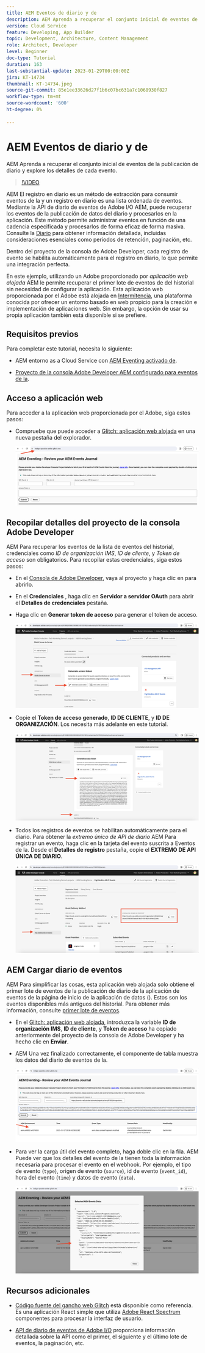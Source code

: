 ```yaml
---
title: AEM Eventos de diario y de
description: AEM Aprenda a recuperar el conjunto inicial de eventos de la publicación de diario y explore los detalles de cada evento.
version: Cloud Service
feature: Developing, App Builder
topic: Development, Architecture, Content Management
role: Architect, Developer
level: Beginner
doc-type: Tutorial
duration: 163
last-substantial-update: 2023-01-29T00:00:00Z
jira: KT-14734
thumbnail: KT-14734.jpeg
source-git-commit: 85e1ee33626d27f1b6c07bc631a7c1068930f827
workflow-type: tm+mt
source-wordcount: '600'
ht-degree: 0%

---
```



# AEM Eventos de diario y de

AEM Aprenda a recuperar el conjunto inicial de eventos de la publicación de diario y explore los detalles de cada evento.

>[!VIDEO](https://video.tv.adobe.com/v/3427052?quality=12&learn=on)

AEM El registro en diario es un método de extracción para consumir eventos de la y un registro en diario es una lista ordenada de eventos. Mediante la API de diario de eventos de Adobe I/O AEM, puede recuperar los eventos de la publicación de datos del diario y procesarlos en la aplicación. Este método permite administrar eventos en función de una cadencia especificada y procesarlos de forma eficaz de forma masiva. Consulte la [Diario](https://developer.adobe.com/events/docs/guides/journaling_intro/) para obtener información detallada, incluidas consideraciones esenciales como períodos de retención, paginación, etc.

Dentro del proyecto de la consola de Adobe Developer, cada registro de evento se habilita automáticamente para el registro en diario, lo que permite una integración perfecta.

En este ejemplo, utilizando un Adobe proporcionado por _aplicación web alojada_ AEM le permite recuperar el primer lote de eventos de del historial sin necesidad de configurar la aplicación. Esta aplicación web proporcionada por el Adobe está alojada en [Intermitencia](https://glitch.com/), una plataforma conocida por ofrecer un entorno basado en web propicio para la creación e implementación de aplicaciones web. Sin embargo, la opción de usar su propia aplicación también está disponible si se prefiere.

## Requisitos previos

Para completar este tutorial, necesita lo siguiente:

- AEM entorno as a Cloud Service con [AEM Eventing activado de](https://developer.adobe.com/experience-cloud/experience-manager-apis/guides/events/#enable-aem-events-on-your-aem-cloud-service-environment).

- [Proyecto de la consola Adobe Developer AEM configurado para eventos de la](https://developer.adobe.com/experience-cloud/experience-manager-apis/guides/events/#how-to-subscribe-to-aem-events-in-the-adobe-developer-console).

## Acceso a aplicación web

Para acceder a la aplicación web proporcionada por el Adobe, siga estos pasos:

- Compruebe que puede acceder a [Glitch: aplicación web alojada](https://indigo-speckle-antler.glitch.me/) en una nueva pestaña del explorador.

  ![Glitch: aplicación web alojada](../assets/examples/journaling/glitch-hosted-web-application.png)

## Recopilar detalles del proyecto de la consola Adobe Developer

AEM Para recuperar los eventos de la lista de eventos del historial, credenciales como _ID de organización IMS_, _ID de cliente_, y _Token de acceso_ son obligatorios. Para recopilar estas credenciales, siga estos pasos:

- En el [Consola de Adobe Developer](https://developer.adobe.com), vaya al proyecto y haga clic en para abrirlo.

- En el **Credenciales** , haga clic en **Servidor a servidor OAuth** para abrir el **Detalles de credenciales** pestaña.

- Haga clic en **Generar token de acceso** para generar el token de acceso.

  ![Generar token de acceso del proyecto de la consola Adobe Developer](../assets/examples/journaling/adobe-developer-console-project-generate-access-token.png)

- Copie el **Token de acceso generado**, **ID DE CLIENTE**, y **ID DE ORGANIZACIÓN**. Los necesita más adelante en este tutorial.

  ![Credenciales de copia de proyecto de la consola Adobe Developer](../assets/examples/journaling/adobe-developer-console-project-copy-credentials.png)

- Todos los registros de eventos se habilitan automáticamente para el diario. Para obtener la _extremo único de API de diario_ AEM Para registrar un evento, haga clic en la tarjeta del evento suscrita a Eventos de la. Desde el **Detalles de registro** pestaña, copie el **EXTREMO DE API ÚNICA DE DIARIO**.

  ![Tarjeta Eventos del proyecto de la consola Adobe Developer](../assets/examples/journaling/adobe-developer-console-project-events-card.png)

## AEM Cargar diario de eventos

AEM Para simplificar las cosas, esta aplicación web alojada solo obtiene el primer lote de eventos de la publicación de diario de la aplicación de eventos de la página de inicio de la aplicación de datos (). Estos son los eventos disponibles más antiguos del historial. Para obtener más información, consulte [primer lote de eventos](https://developer.adobe.com/events/docs/guides/api/journaling_api/#fetching-your-first-batch-of-events-from-the-journal).

- En el [Glitch: aplicación web alojada](https://indigo-speckle-antler.glitch.me/), introduzca la variable **ID de organización IMS**, **ID de cliente**, y **Token de acceso** ha copiado anteriormente del proyecto de la consola de Adobe Developer y ha hecho clic en **Enviar**.

- AEM Una vez finalizado correctamente, el componente de tabla muestra los datos del diario de eventos de la.

  ![AEM Datos de diario de eventos de](../assets/examples/journaling/load-journal.png)

- Para ver la carga útil del evento completo, haga doble clic en la fila. AEM Puede ver que los detalles del evento de la tienen toda la información necesaria para procesar el evento en el webhook. Por ejemplo, el tipo de evento (`type`), origen de evento (`source`), id de evento (`event_id`), hora del evento (`time`) y datos de evento (`data`).

  ![AEM Completar carga útil del evento](../assets/examples/journaling/complete-journal-data.png)

## Recursos adicionales

- [Código fuente del gancho web Glitch](https://glitch.com/edit/#!/indigo-speckle-antler) está disponible como referencia. Es una aplicación React simple que utiliza [Adobe React Spectrum](https://react-spectrum.adobe.com/react-spectrum/index.html) componentes para procesar la interfaz de usuario.

- [API de diario de eventos de Adobe I/O](https://developer.adobe.com/events/docs/guides/api/journaling_api/) proporciona información detallada sobre la API como el primer, el siguiente y el último lote de eventos, la paginación, etc.
